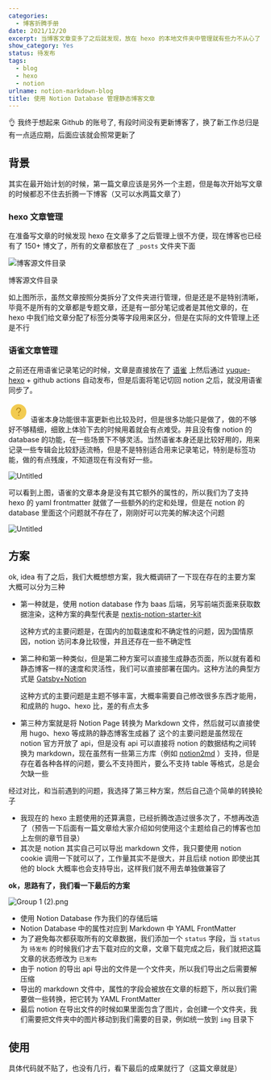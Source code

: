 ```yaml
---
categories:
  - 博客折腾手册
date: 2021/12/20
excerpt: 当博客文章变多了之后就发现，放在 hexo 的本地文件夹中管理就有些力不从心了
show_category: Yes
status: 待发布
tags:
  - blog
  - hexo
  - notion
urlname: notion-markdown-blog
title: 使用 Notion Database 管理静态博客文章
---
```


<aside>
👌 我终于想起来 Github 的账号了, 有段时间没有更新博客了，换了新工作总归是有一点适应期，后面应该就会照常更新了

</aside>

## 背景

其实在最开始计划的时候，第一篇文章应该是另外一个主题，但是每次开始写文章的时候都忍不住去折腾一下博客（又可以水两篇文章了）

### hexo 文章管理

在准备写文章的时候发现 hexo 在文章多了之后管理上很不方便，现在博客也已经有了 150+ 博文了，所有的文章都放在了 `_posts` 文件夹下面

![博客源文件目录](%E4%BD%BF%E7%94%A8%20Notion%20Database%20%E7%AE%A1%E7%90%86%E9%9D%99%E6%80%81%E5%8D%9A%E5%AE%A2%E6%96%87%E7%AB%A0%209398535471b942c792f35c6fcec972a8/Untitled.png)

博客源文件目录

如上图所示，虽然文章按照分类拆分了文件夹进行管理，但是还是不是特别清晰，毕竟不是所有的文章都是专题文章，还是有一部分笔记或者是其他文章的，在 hexo 中我们给文章分配了标签分类等字段用来区分，但是在实际的文件管理上还是不行

### 语雀文章管理

之前还在用语雀记录笔记的时候，文章是直接放在了 [语雀](https://www.yuque.com/mohuishou/blog) 上然后通过 [yuque-hexo](https://github.com/x-cold/yuque-hexo) + github actions 自动发布，但是后面将笔记切回 notion 之后，就没用语雀同步了。

<aside>
<img src="data:image/svg+xml;utf8,%3Csvg%20class%3D%22icon%22%20style%3D%22width%3A%201em%3Bheight%3A%201em%3Bvertical-align%3A%20middle%3Bfill%3A%20currentColor%3Boverflow%3A%20hidden%3B%22%20viewBox%3D%220%200%201024%201024%22%20version%3D%221.1%22%20xmlns%3D%22http%3A%2F%2Fwww.w3.org%2F2000%2Fsvg%22%3E%3Cpath%20d%3D%22M512%20909.061224c-218.906122%200-397.061224-178.155102-397.061224-397.061224s178.155102-397.061224%20397.061224-397.061224%20397.061224%20178.155102%20397.061224%20397.061224-178.155102%20397.061224-397.061224%20397.061224z%22%20fill%3D%22%23F2CB51%22%20%2F%3E%3Cpath%20d%3D%22M520.881633%20587.232653c-11.493878%200-19.853061-9.404082-19.853062-20.37551%200.522449-17.763265%201.567347-30.302041%204.179592-39.183674%202.612245-9.404082%206.791837-17.763265%2012.016327-25.6%204.179592-5.22449%209.926531-9.404082%2017.763265-15.673469%205.22449-3.657143%2011.493878-8.359184%2016.718367-13.061224%2021.942857-19.330612%2030.82449-31.346939%2035.004082-38.661225%205.22449-8.881633%207.314286-18.808163%207.314286-29.779592%200-18.808163-7.314286-34.481633-21.942857-48.065306-15.15102-14.106122-35.526531-20.897959-62.693878-20.897959-26.122449%200-39.183673%206.791837-52.767347%2019.330612-14.628571%2013.061224-22.987755%2031.346939-26.122449%2056.946939-1.567347%2010.971429-10.971429%2018.808163-21.942857%2017.240816-10.971429-1.567347-18.808163-10.971429-17.240816-21.942857%204.179592-35.004082%2017.763265-62.693878%2039.706122-82.02449%2023.510204-20.897959%2046.497959-29.257143%2079.412245-29.257143%2036.571429%200%2066.873469%2010.44898%2089.338776%2031.346939%2022.987755%2020.897959%2035.004082%2047.020408%2035.004081%2077.322449%200%2017.763265-4.179592%2033.959184-12.538775%2049.110204-7.836735%2014.106122-21.942857%2030.302041-43.363266%2049.110204-6.791837%206.269388-14.106122%2010.971429-19.853061%2015.151021-3.134694%202.612245-7.836735%205.746939-9.404081%207.314285-2.612245%203.657143-4.179592%207.314286-5.22449%2012.016327-1.044898%203.134694-2.089796%2010.971429-2.612245%2029.779592-1.044898%2010.971429-9.926531%2019.853061-20.897959%2019.853061z%22%20fill%3D%22%23AF8015%22%20%2F%3E%3Cpath%20d%3D%22M520.359184%20677.093878m-29.779592%200a29.779592%2029.779592%200%201%200%2059.559184%200%2029.779592%2029.779592%200%201%200-59.559184%200Z%22%20fill%3D%22%23AF8015%22%20%2F%3E%3C%2Fsvg%3E" alt="data:image/svg+xml;utf8,%3Csvg%20class%3D%22icon%22%20style%3D%22width%3A%201em%3Bheight%3A%201em%3Bvertical-align%3A%20middle%3Bfill%3A%20currentColor%3Boverflow%3A%20hidden%3B%22%20viewBox%3D%220%200%201024%201024%22%20version%3D%221.1%22%20xmlns%3D%22http%3A%2F%2Fwww.w3.org%2F2000%2Fsvg%22%3E%3Cpath%20d%3D%22M512%20909.061224c-218.906122%200-397.061224-178.155102-397.061224-397.061224s178.155102-397.061224%20397.061224-397.061224%20397.061224%20178.155102%20397.061224%20397.061224-178.155102%20397.061224-397.061224%20397.061224z%22%20fill%3D%22%23F2CB51%22%20%2F%3E%3Cpath%20d%3D%22M520.881633%20587.232653c-11.493878%200-19.853061-9.404082-19.853062-20.37551%200.522449-17.763265%201.567347-30.302041%204.179592-39.183674%202.612245-9.404082%206.791837-17.763265%2012.016327-25.6%204.179592-5.22449%209.926531-9.404082%2017.763265-15.673469%205.22449-3.657143%2011.493878-8.359184%2016.718367-13.061224%2021.942857-19.330612%2030.82449-31.346939%2035.004082-38.661225%205.22449-8.881633%207.314286-18.808163%207.314286-29.779592%200-18.808163-7.314286-34.481633-21.942857-48.065306-15.15102-14.106122-35.526531-20.897959-62.693878-20.897959-26.122449%200-39.183673%206.791837-52.767347%2019.330612-14.628571%2013.061224-22.987755%2031.346939-26.122449%2056.946939-1.567347%2010.971429-10.971429%2018.808163-21.942857%2017.240816-10.971429-1.567347-18.808163-10.971429-17.240816-21.942857%204.179592-35.004082%2017.763265-62.693878%2039.706122-82.02449%2023.510204-20.897959%2046.497959-29.257143%2079.412245-29.257143%2036.571429%200%2066.873469%2010.44898%2089.338776%2031.346939%2022.987755%2020.897959%2035.004082%2047.020408%2035.004081%2077.322449%200%2017.763265-4.179592%2033.959184-12.538775%2049.110204-7.836735%2014.106122-21.942857%2030.302041-43.363266%2049.110204-6.791837%206.269388-14.106122%2010.971429-19.853061%2015.151021-3.134694%202.612245-7.836735%205.746939-9.404081%207.314285-2.612245%203.657143-4.179592%207.314286-5.22449%2012.016327-1.044898%203.134694-2.089796%2010.971429-2.612245%2029.779592-1.044898%2010.971429-9.926531%2019.853061-20.897959%2019.853061z%22%20fill%3D%22%23AF8015%22%20%2F%3E%3Cpath%20d%3D%22M520.359184%20677.093878m-29.779592%200a29.779592%2029.779592%200%201%200%2059.559184%200%2029.779592%2029.779592%200%201%200-59.559184%200Z%22%20fill%3D%22%23AF8015%22%20%2F%3E%3C%2Fsvg%3E" width="40px" /> 语雀本身功能很丰富更新也比较及时，但是很多功能只是做了，做的不够好不够精细，细致上体验下去的时候用着就会有点难受。并且没有像 notion 的 database 的功能，在一些场景下不够灵活。当然语雀本身还是比较好用的，用来记录一些专辑会比较舒适流畅，但是不是特别适合用来记录笔记，特别是标签功能，做的有点残废，不知道现在有没有好一些。

</aside>

![Untitled](%E4%BD%BF%E7%94%A8%20Notion%20Database%20%E7%AE%A1%E7%90%86%E9%9D%99%E6%80%81%E5%8D%9A%E5%AE%A2%E6%96%87%E7%AB%A0%209398535471b942c792f35c6fcec972a8/Untitled%201.png)

可以看到上图，语雀的文章本身是没有其它额外的属性的，所以我们为了支持 hexo 的 yaml frontmatter 就做了一些额外的约定和处理，但是在 notion 的 database 里面这个问题就不存在了，刚刚好可以完美的解决这个问题

![Untitled](%E4%BD%BF%E7%94%A8%20Notion%20Database%20%E7%AE%A1%E7%90%86%E9%9D%99%E6%80%81%E5%8D%9A%E5%AE%A2%E6%96%87%E7%AB%A0%209398535471b942c792f35c6fcec972a8/Untitled%202.png)

## 方案

ok, idea 有了之后，我们大概想想方案，我大概调研了一下现在存在的主要方案大概可以分为三种

- 第一种就是，使用 notion database 作为 baas 后端，另写前端页面来获取数据渲染，这种方案的典型代表是 [nextjs-notion-starter-kit](https://github.com/transitive-bullshit/nextjs-notion-starter-kit)
  
    这种方式的主要问题是，在国内的加载速度和不确定性的问题，因为国情原因，notion 访问本身比较慢，并且还存在一些不确定性
    
- 第二种和第一种类似，但是第二种方案可以直接生成静态页面，所以就有着和静态博客一样的速度和灵活性，我们可以直接部署在国内。这种方法的典型方式是 [Gatsby+Notion](https://www.gatsbyjs.com/plugins/gatsby-source-notion-api/)
  
    这种方式的主要问题是主题不够丰富，大概率需要自己修改很多东西才能用，和成熟的 hugo、hexo 比，差的有点太多
    
- 第三种方案就是将 Notion Page 转换为 Markdown 文件，然后就可以直接使用 hugo、hexo 等成熟的静态博客生成器了
这个的主要问题是虽然现在 notion 官方开放了 api，但是没有 api 可以直接将 notion 的数据结构之间转换为 markdown，现在虽然有一些第三方库（例如 [notion2md](https://github.com/echo724/notion2md) ）支持，但是存在着各种各样的问题，要么不支持图片，要么不支持 table 等格式，总是会欠缺一些

经过对比，和当前遇到的问题，我选择了第三种方案，然后自己造个简单的转换轮子

- 我现在的 hexo 主题使用的还算满意，已经折腾改造过很多次了，不想再改造了（预告一下后面有一篇文章给大家介绍如何使用这个主题给自己的博客也加上左侧的章节目录）
- 其次是 notion 其实自己可以导出 markdown 文件，我只要使用 notion cookie 调用一下就可以了，工作量其实不是很大，并且后续 notion 即使出其他的 block 大概率也会支持导出，这样我们就不用去单独做兼容了

**ok，思路有了，我们看一下最后的方案**

![Group 1 (2).png](%E4%BD%BF%E7%94%A8%20Notion%20Database%20%E7%AE%A1%E7%90%86%E9%9D%99%E6%80%81%E5%8D%9A%E5%AE%A2%E6%96%87%E7%AB%A0%209398535471b942c792f35c6fcec972a8/Group_1_(2).png)

- 使用 Notion Database 作为我们的存储后端
- Notion Database 中的属性对应到 Markdown 中 YAML FrontMatter
- 为了避免每次都获取所有的文章数据，我们添加一个 `status` 字段，当 `status` 为 `待发布` 的时候我们才去下载对应的文章，文章下载完成之后，我们就把这篇文章的状态修改为 `已发布`
- 由于 notion 的导出 api 导出的文件是一个文件夹，所以我们导出之后需要解压缩
- 导出的 markdown 文件中，属性的字段会被放在文章的标题下，所以我们需要做一些转换，把它转为 YAML FrontMatter
- 最后 notion 在导出文件的时候如果里面包含了图片，会创建一个文件夹，我们需要把文件夹中的图片移动到我们需要的目录，例如统一放到 `img` 目录下

## 使用

具体代码就不贴了，也没有几行，看下最后的成果就行了（这篇文章就是）

```protobuf

```